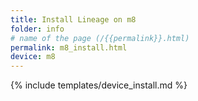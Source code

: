 ```yaml
---
title: Install Lineage on m8
folder: info
# name of the page (/{{permalink}}.html)
permalink: m8_install.html
device: m8
---
```

{% include templates/device_install.md %}

